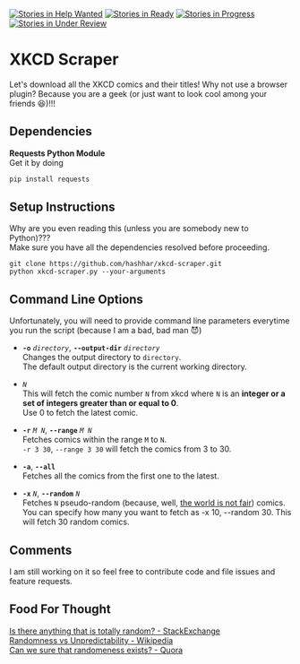 [![Stories in Help Wanted](https://badge.waffle.io/hashhar/xkcd-scraper.png?label=help%20wanted&title=help%20wanted)](https://waffle.io/hashhar/xkcd-scraper)
[![Stories in Ready](https://badge.waffle.io/hashhar/xkcd-scraper.png?label=ready&title=Ready)](https://waffle.io/hashhar/xkcd-scraper)
[![Stories in Progress](https://badge.waffle.io/hashhar/xkcd-scraper.png?label=in%20progress&title=In%20Progress)](https://waffle.io/hashhar/xkcd-scraper)
[![Stories in Under Review](https://badge.waffle.io/hashhar/xkcd-scraper.png?label=under%20review&title=Under%20Review)](https://waffle.io/hashhar/xkcd-scraper)
# XKCD Scraper

Let's download all the XKCD comics and their titles! Why not use a browser plugin? Because you are a geek (or just want to look cool among your friends :satisfied:)!!!

## Dependencies

**Requests Python Module**  
Get it by doing
```python
pip install requests
```

## Setup Instructions

Why are you even reading this (unless you are somebody new to Python)???  
Make sure you have all the dependencies resolved before proceeding.

```github
git clone https://github.com/hashhar/xkcd-scraper.git
python xkcd-scraper.py --your-arguments
```

## Command Line Options

Unfortunately, you will need to provide command line parameters everytime you run the script (because I am a bad, bad man :smiling_imp:)

- **`-o`** *`directory`*, **`--output-dir`** *`directory`*  
Changes the output directory to `directory`.  
The default output directory is the current working directory.

- *`N`*  
This will fetch the comic number `N` from xkcd where `N` is an **integer or a set of integers greater than or equal to 0**.  
Use 0 to fetch the latest comic.

- **`-r`** *`M N`*, **`--range`** *`M N`*  
Fetches comics within the range `M` to `N`.  
`-r 3 30`, `--range 3 30` will fetch the comics from 3 to 30.

- **`-a`**, **`--all`**  
Fetches all the comics from the first one to the latest.

- **`-x`** *`N`*, **`--random`** *`N`*  
Fetches `N` pseudo-random (because, well, <a href="#food-for-thought">the world is not fair</a>) comics. You can specify how many you want to fetch as -x 10, --random 30. This will fetch 30 random comics.

## Comments

I am still working on it so feel free to contribute code and file issues and feature requests.

## Food For Thought

[Is there anything that is totally random? - StackExchange](http://philosophy.stackexchange.com/questions/2439/is-there-anything-that-is-totally-random)  
[Randomness vs Unpredictability - Wikipedia](https://en.wikipedia.org/wiki/Randomness#Randomness_versus_unpredictability)  
[Can we sure that randomeness exists? - Quora](https://www.quora.com/Can-we-be-sure-that-true-randomness-exists-Can-it-be-proven-that-anything-is-truly-random)
